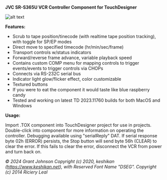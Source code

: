 **JVC SR-S365U VCR Controller Component for TouchDesigner**

![alt text](https://i.imgur.com/kgMOeyV.png)

**Features:**
- Scrub to tape position/tinecode (with realtime tape position tracking), with toggle for SP/EP modes
- Direct move to specified timecode (hr/min/sec/frame)
- Transport controls w/status indicators
- Forward/reverse frame advance, variable playback speed
- Contains custom COMP menu for mapping controls to trigger events/events to trigger controls via CHOPs
- Connects via RS-232C serial bus
- Indicator light glow/flicker effect, color customizable
- Textured buttons
- If you were to eat the component it would taste like blue raspberry candy
- Tested and working on latest TD 2023.11760 builds for both MacOS and Windows




**Usage:**

Import .TOX component into TouchDesigner project for use in projects.
Double-click into component for more 
information on operating the controller.
Debugging available using "serialReply" DAT.
If serial response byte 02h (ERROR) persists, 
the Stop button will send byte 56h (CLEAR) 
to clear the error. If this fails to clear the error, 
disconnect the VCR from power and turn back on.

*© 2024 Grant Johnson*
*Copyright (c) 2020, keshikan (https://www.keshikan.net),
with Reserved Font Name "DSEG".*
*Copyright (c) 2014 Riciery Leal*

